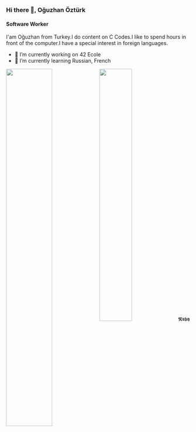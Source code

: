 ### Hi there 👋, Oğuzhan Öztürk
#### Software Worker
I'am Oğuzhan from Turkey.I do content on C Codes.I like to spend hours in front of the computer.I have a special interest in foreign languages.

- 🔭 I’m currently working on 42 Ecole  
- 🌱 I’m currently learning Russian, French

<img align="left" width="50%" src="https://github-readme-stats.vercel.app/api?username=SsOguzHansS&show_icons=true&count_private=true&theme=blue-green" />
<img width="42%" src="https://github-readme-stats.vercel.app/api/top-langs/?username=SsOguzHansS&layout=compact&count_private=true&theme=blue-green" />
  𝕽𝖚𝖇𝖞

  
  
